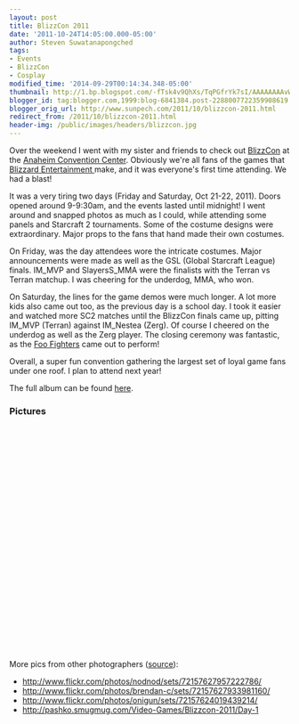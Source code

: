 ```yaml
---
layout: post
title: BlizzCon 2011
date: '2011-10-24T14:05:00.000-05:00'
author: Steven Suwatanapongched
tags:
- Events
- BlizzCon
- Cosplay
modified_time: '2014-09-29T00:14:34.348-05:00'
thumbnail: http://1.bp.blogspot.com/-fTsk4v9QhXs/TqPGfrYk7sI/AAAAAAAAvWk/SPPRltqrxnA/s600/2011-10-21+at+09-12-36.jpg
blogger_id: tag:blogger.com,1999:blog-6841384.post-2288007722359908619
blogger_orig_url: http://www.sunpech.com/2011/10/blizzcon-2011.html
redirect_from: /2011/10/blizzcon-2011.html
header-img: /public/images/headers/blizzcon.jpg
---
```


Over the weekend I went with my sister and friends to check out <a href="http://www.blizzcon.com/">BlizzCon</a>&nbsp;at the <a href="http://www.anaheimconventioncenter.com/">Anaheim Convention Center</a>. Obviously we're all fans of the games that <a href="http://www.blizzard.com/">Blizzard Entertainment </a>make, and it was everyone's first time attending. We had a blast!

It was a very tiring two days (Friday and Saturday, Oct 21-22, 2011). Doors opened around 9-9:30am, and the events lasted until midnight! I went around and snapped photos as much as I could, while attending some panels and Starcraft 2 tournaments. Some of the costume designs were extraordinary.&nbsp;Major props to the fans that hand made their own costumes.

On Friday, was the day attendees wore the intricate costumes. Major announcements were made as well as the GSL (Global Starcraft League) finals. IM_MVP and SlayersS_MMA were the finalists with the Terran vs Terran matchup. I was cheering for the underdog, MMA, who won.

On Saturday, the lines for the game demos were much longer. A lot more kids also came out too, as the previous day is a school day. I took it easier and watched more SC2 matches until the BlizzCon finals came up, pitting IM_MVP (Terran) against IM_Nestea (Zerg). Of course I cheered on the underdog as well as the Zerg player. The closing ceremony was fantastic, as the <a href="http://www.foofighters.com/us/home">Foo Fighters</a> came out to perform!

Overall, a super fun convention gathering the largest set of loyal game fans under one roof. I plan to attend next year!

The full album can be found <a href="https://picasaweb.google.com/sunpech/2011BlizzCon?authuser=0&amp;feat=directlink">here</a>.

### Pictures

<a href="http://1.bp.blogspot.com/-fTsk4v9QhXs/TqPGfrYk7sI/AAAAAAAAvWk/SPPRltqrxnA/s600/2011-10-21+at+09-12-36.jpg" alt=""><img    border="0"  src="http://1.bp.blogspot.com/-fTsk4v9QhXs/TqPGfrYk7sI/AAAAAAAAvWk/SPPRltqrxnA/s600/2011-10-21+at+09-12-36.jpg" alt=""  /></a>

<a href="http://1.bp.blogspot.com/-GuK6cN_I6EA/TqPGQyb7ngI/AAAAAAAAvV4/fnDuTKOWP7U/s600/2011-10-20+at+23-42-10.jpg" alt=""><img    border="0"  src="http://1.bp.blogspot.com/-GuK6cN_I6EA/TqPGQyb7ngI/AAAAAAAAvV4/fnDuTKOWP7U/s600/2011-10-20+at+23-42-10.jpg" alt=""  /></a>

<a href="http://2.bp.blogspot.com/-VoRzOYNry10/TqPGV6aPQcI/AAAAAAAAvWI/HU4fWoJ7-WU/s600/2011-10-21+at+08-58-26.jpg" alt=""><img    border="0"  src="http://2.bp.blogspot.com/-VoRzOYNry10/TqPGV6aPQcI/AAAAAAAAvWI/HU4fWoJ7-WU/s600/2011-10-21+at+08-58-26.jpg" alt=""  /></a>

<a href="http://2.bp.blogspot.com/-MiLB3GqT6k4/TqPGgAsKSKI/AAAAAAAAvWo/PONolS4Ozjo/s600/2011-10-21+at+09-12-38.jpg" alt=""><img    border="0"  src="http://2.bp.blogspot.com/-MiLB3GqT6k4/TqPGgAsKSKI/AAAAAAAAvWo/PONolS4Ozjo/s600/2011-10-21+at+09-12-38.jpg" alt=""  /></a>

<a href="http://2.bp.blogspot.com/-I40A3Gpe6FU/TqPGtazLkzI/AAAAAAAAvXU/WjgxgNyNpXY/s600/2011-10-21+at+09-19-12.jpg" alt=""><img    border="0"  src="http://2.bp.blogspot.com/-I40A3Gpe6FU/TqPGtazLkzI/AAAAAAAAvXU/WjgxgNyNpXY/s600/2011-10-21+at+09-19-12.jpg" alt=""  /></a>

<a href="http://1.bp.blogspot.com/-GTQ1dXQaMmY/TqPGyUV7ebI/AAAAAAAAvXk/PX6yZU6Hwj4/s600/2011-10-21+at+09-20-40.jpg" alt=""><img    border="0"  src="http://1.bp.blogspot.com/-GTQ1dXQaMmY/TqPGyUV7ebI/AAAAAAAAvXk/PX6yZU6Hwj4/s600/2011-10-21+at+09-20-40.jpg" alt=""  /></a>

<a href="http://4.bp.blogspot.com/-m3vV64eYp94/TqPG6YVJAZI/AAAAAAAAvYE/3KJKVjCUjeE/s600/2011-10-21+at+09-46-01.jpg" alt=""><img    border="0"  src="http://4.bp.blogspot.com/-m3vV64eYp94/TqPG6YVJAZI/AAAAAAAAvYE/3KJKVjCUjeE/s600/2011-10-21+at+09-46-01.jpg" alt=""  /></a>

<a href="http://2.bp.blogspot.com/-ydW0Ai5G31E/TqPHCxZ1o9I/AAAAAAAAvYg/GRcOQMoBSgs/s600/2011-10-21+at+09-48-46.jpg" alt=""><img    border="0"  src="http://2.bp.blogspot.com/-ydW0Ai5G31E/TqPHCxZ1o9I/AAAAAAAAvYg/GRcOQMoBSgs/s600/2011-10-21+at+09-48-46.jpg" alt=""  /></a>

<a href="http://4.bp.blogspot.com/-QzvaH4Eh-jc/TqPHlT_mJbI/AAAAAAAAvaQ/7RwaiILFhbQ/s600/2011-10-21+at+09-58-32.jpg" alt=""><img    border="0"  src="http://4.bp.blogspot.com/-QzvaH4Eh-jc/TqPHlT_mJbI/AAAAAAAAvaQ/7RwaiILFhbQ/s600/2011-10-21+at+09-58-32.jpg" alt=""  /></a>

<a href="http://2.bp.blogspot.com/-jQEcMk77tZI/TqPIDjME-tI/AAAAAAAAvcM/QmkPZ8UP5KE/s600/2011-10-21+at+11-24-46.jpg" alt=""><img    border="0"  src="http://2.bp.blogspot.com/-jQEcMk77tZI/TqPIDjME-tI/AAAAAAAAvcM/QmkPZ8UP5KE/s600/2011-10-21+at+11-24-46.jpg" alt=""  /></a>

<a href="http://4.bp.blogspot.com/-8Xjv-Vxafac/TqPI0YpJdTI/AAAAAAAAvfQ/eN_bsvUEuXE/s600/2011-10-21+at+12-12-30.jpg" alt=""><img    border="0"  src="http://4.bp.blogspot.com/-8Xjv-Vxafac/TqPI0YpJdTI/AAAAAAAAvfQ/eN_bsvUEuXE/s600/2011-10-21+at+12-12-30.jpg" alt=""  /></a>

<a href="http://1.bp.blogspot.com/-NRFpaQy7DUs/TqPJSB8jYVI/AAAAAAAAvgs/CPRcOyX2IKk/s600/2011-10-21+at+12-34-46.jpg" alt=""><img    border="0"  src="http://1.bp.blogspot.com/-NRFpaQy7DUs/TqPJSB8jYVI/AAAAAAAAvgs/CPRcOyX2IKk/s600/2011-10-21+at+12-34-46.jpg" alt=""  /></a>

<a href="http://2.bp.blogspot.com/-kgYLG_cJx9E/TqPKO2TV_TI/AAAAAAAAvj0/pa3pc-9RJSI/s600/2011-10-21+at+14-22-19.jpg" alt=""><img    border="0"  src="http://2.bp.blogspot.com/-kgYLG_cJx9E/TqPKO2TV_TI/AAAAAAAAvj0/pa3pc-9RJSI/s600/2011-10-21+at+14-22-19.jpg" alt=""  /></a>

<a href="http://2.bp.blogspot.com/-aj6yAbMCH14/TqPKjjhQAhI/AAAAAAAAvk0/98vCHnmp3RM/s600/2011-10-21+at+15-54-01.jpg" alt=""><img    border="0"  src="http://2.bp.blogspot.com/-aj6yAbMCH14/TqPKjjhQAhI/AAAAAAAAvk0/98vCHnmp3RM/s600/2011-10-21+at+15-54-01.jpg" alt=""  /></a>

<a href="http://3.bp.blogspot.com/-acaFWFeGN9I/TqPKt4biDVI/AAAAAAAAvlU/pY36UAjDSUk/s600/2011-10-21+at+16-25-09.jpg" alt=""><img    border="0"  src="http://3.bp.blogspot.com/-acaFWFeGN9I/TqPKt4biDVI/AAAAAAAAvlU/pY36UAjDSUk/s600/2011-10-21+at+16-25-09.jpg" alt=""  /></a>

<a href="http://2.bp.blogspot.com/-Hw3RM79Gi0k/TqPK-JLAuEI/AAAAAAAAvl8/5a3HX_AyTzs/s600/2011-10-21+at+18-16-09.jpg" alt=""><img    border="0"  src="http://2.bp.blogspot.com/-Hw3RM79Gi0k/TqPK-JLAuEI/AAAAAAAAvl8/5a3HX_AyTzs/s600/2011-10-21+at+18-16-09.jpg" alt=""  /></a>

<a href="http://4.bp.blogspot.com/-i6OJu0lRjAc/TqPLZoY4SYI/AAAAAAAAvnY/PRwPNJ8t3oo/s600/2011-10-21+at+18-20-22.jpg" alt=""><img    border="0"  src="http://4.bp.blogspot.com/-i6OJu0lRjAc/TqPLZoY4SYI/AAAAAAAAvnY/PRwPNJ8t3oo/s600/2011-10-21+at+18-20-22.jpg" alt=""  /></a>

<a href="http://4.bp.blogspot.com/-rgpNJpztpOc/TqPMdrElfFI/AAAAAAAAvq0/ozx4DTIfUp8/s600/2011-10-21+at+18-27-30.jpg" alt=""><img    border="0"  src="http://4.bp.blogspot.com/-rgpNJpztpOc/TqPMdrElfFI/AAAAAAAAvq0/ozx4DTIfUp8/s600/2011-10-21+at+18-27-30.jpg" alt=""  /></a>

<a href="http://3.bp.blogspot.com/-ff7d7jz3u0M/TqPQh5VEPNI/AAAAAAAAv5Y/NtcqNCsydgw/s600/2011-10-21+at+18-53-23.jpg" alt=""><img    border="0"  src="http://3.bp.blogspot.com/-ff7d7jz3u0M/TqPQh5VEPNI/AAAAAAAAv5Y/NtcqNCsydgw/s600/2011-10-21+at+18-53-23.jpg" alt=""  /></a>

<a href="http://1.bp.blogspot.com/-b1Hns3M5PkE/TqPQv3qyNdI/AAAAAAAAv6U/d1tPzgckHrE/s600/2011-10-21+at+21-04-41.jpg" alt=""><img    border="0"  src="http://1.bp.blogspot.com/-b1Hns3M5PkE/TqPQv3qyNdI/AAAAAAAAv6U/d1tPzgckHrE/s600/2011-10-21+at+21-04-41.jpg" alt=""  /></a>

<a href="http://3.bp.blogspot.com/-jCQKM-rO5fM/TqPRUZzbISI/AAAAAAAAv8k/bGAhZY8CLMw/s600/2011-10-22+at+12-51-35.jpg" alt=""><img    border="0"  src="http://3.bp.blogspot.com/-jCQKM-rO5fM/TqPRUZzbISI/AAAAAAAAv8k/bGAhZY8CLMw/s600/2011-10-22+at+12-51-35.jpg" alt=""  /></a>

<a href="http://3.bp.blogspot.com/-XyoMQR-dCE4/TqPRWJ-yFOI/AAAAAAAAv8o/ctExC-qvilE/s600/2011-10-22+at+13-07-21.jpg" alt=""><img    border="0"  src="http://3.bp.blogspot.com/-XyoMQR-dCE4/TqPRWJ-yFOI/AAAAAAAAv8o/ctExC-qvilE/s600/2011-10-22+at+13-07-21.jpg" alt=""  /></a>

<a href="http://3.bp.blogspot.com/-T6prP5hyvzU/TqPRZJiermI/AAAAAAAAv8w/4k8FIKgkVQc/s600/2011-10-22+at+13-08-29.jpg" alt=""><img    border="0"  src="http://3.bp.blogspot.com/-T6prP5hyvzU/TqPRZJiermI/AAAAAAAAv8w/4k8FIKgkVQc/s600/2011-10-22+at+13-08-29.jpg" alt=""  /></a>

<a href="http://3.bp.blogspot.com/-2yxj6759-6s/TqPRd7PnXQI/AAAAAAAAv88/9zu8VuacWbk/s600/2011-10-22+at+13-10-32.jpg" alt=""><img    border="0"  src="http://3.bp.blogspot.com/-2yxj6759-6s/TqPRd7PnXQI/AAAAAAAAv88/9zu8VuacWbk/s600/2011-10-22+at+13-10-32.jpg" alt=""  /></a>

<a href="http://3.bp.blogspot.com/-UmlRUOqzghM/TqPRhlzlQEI/AAAAAAAAv9I/hpQY30xvqG4/s600/2011-10-22+at+13-12-21.jpg" alt=""><img    border="0"  src="http://3.bp.blogspot.com/-UmlRUOqzghM/TqPRhlzlQEI/AAAAAAAAv9I/hpQY30xvqG4/s600/2011-10-22+at+13-12-21.jpg" alt=""  /></a>

<a href="http://4.bp.blogspot.com/-JC8QctvgTjE/TqPSGRBe4-I/AAAAAAAAv_U/O1DQQ8CAuMY/s600/2011-10-22+at+18-14-29.jpg" alt=""><img    border="0"  src="http://4.bp.blogspot.com/-JC8QctvgTjE/TqPSGRBe4-I/AAAAAAAAv_U/O1DQQ8CAuMY/s600/2011-10-22+at+18-14-29.jpg" alt=""  /></a>

<a href="http://2.bp.blogspot.com/-eoaA1dIO8kw/TqPSVnDfUQI/AAAAAAAAwAk/M-Q4iycL4BA/s600/2011-10-22+at+19-32-48.jpg" alt=""><img    border="0"  src="http://2.bp.blogspot.com/-eoaA1dIO8kw/TqPSVnDfUQI/AAAAAAAAwAk/M-Q4iycL4BA/s600/2011-10-22+at+19-32-48.jpg" alt=""  /></a>

<a href="http://1.bp.blogspot.com/-z85Qv-dHRWA/TqPSiCNM6SI/AAAAAAAAwBg/35l57H1LTRc/s600/2011-10-22+at+19-52-57.jpg" alt=""><img    border="0"  src="http://1.bp.blogspot.com/-z85Qv-dHRWA/TqPSiCNM6SI/AAAAAAAAwBg/35l57H1LTRc/s600/2011-10-22+at+19-52-57.jpg" alt=""  /></a>

<a href="http://3.bp.blogspot.com/-dlhZPvqMA18/TqPS0hUwmPI/AAAAAAAAwC0/BrsLsG1XdC4/s600/2011-10-22+at+21-04-10.jpg" alt=""><img    border="0"  src="http://3.bp.blogspot.com/-dlhZPvqMA18/TqPS0hUwmPI/AAAAAAAAwC0/BrsLsG1XdC4/s600/2011-10-22+at+21-04-10.jpg" alt=""  /></a>

<a href="http://1.bp.blogspot.com/-gBNFt1UclYQ/TqPSvSUGDRI/AAAAAAAAwCY/dC-zYUyf_rM/s600/2011-10-22+at+20-34-09.jpg" alt=""><img    border="0"  src="http://1.bp.blogspot.com/-gBNFt1UclYQ/TqPSvSUGDRI/AAAAAAAAwCY/dC-zYUyf_rM/s600/2011-10-22+at+20-34-09.jpg" alt=""  /></a>


More pics from other photographers (<a href="http://us.battle.net/blizzcon/en/blog/3749104/BlizzCon_2011_We_Want_Your_Photos-10_25_2011#blog">source</a>):

<ul>
  <li><a href="http://www.flickr.com/photos/nodnod/sets/72157627957222786/">http://www.flickr.com/photos/nodnod/sets/72157627957222786/</a></li>
  <li><a href="http://www.flickr.com/photos/brendan-c/sets/72157627933981160/">http://www.flickr.com/photos/brendan-c/sets/72157627933981160/</a></li>
  <li><a href="http://www.flickr.com/photos/onigun/sets/72157624019439214/">http://www.flickr.com/photos/onigun/sets/72157624019439214/</a></li>
  <li><a href="http://pashko.smugmug.com/Video-Games/Blizzcon-2011/Day-1">http://pashko.smugmug.com/Video-Games/Blizzcon-2011/Day-1</a></li>
</ul>
